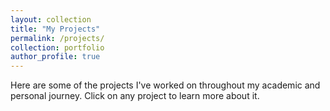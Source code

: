 ```yaml
---
layout: collection
title: "My Projects"
permalink: /projects/
collection: portfolio
author_profile: true
---
```


Here are some of the projects I've worked on throughout my academic and personal journey. Click on any project to learn more about it.
